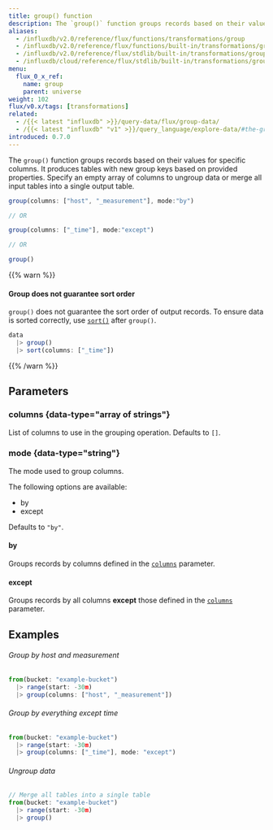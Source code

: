 ```yaml
---
title: group() function
description: The `group()` function groups records based on their values for specific columns.
aliases:
  - /influxdb/v2.0/reference/flux/functions/transformations/group
  - /influxdb/v2.0/reference/flux/functions/built-in/transformations/group/
  - /influxdb/v2.0/reference/flux/stdlib/built-in/transformations/group/
  - /influxdb/cloud/reference/flux/stdlib/built-in/transformations/group/
menu:
  flux_0_x_ref:
    name: group
    parent: universe
weight: 102
flux/v0.x/tags: [transformations]
related:
  - /{{< latest "influxdb" >}}/query-data/flux/group-data/
  - /{{< latest "influxdb" "v1" >}}/query_language/explore-data/#the-group-by-clause, InfluxQL – GROUP BY
introduced: 0.7.0
---
```


The `group()` function groups records based on their values for specific columns.
It produces tables with new group keys based on provided properties.
Specify an empty array of columns to ungroup data or merge all input tables into a single output table.

```js
group(columns: ["host", "_measurement"], mode:"by")

// OR

group(columns: ["_time"], mode:"except")

// OR

group()
```

{{% warn %}}
#### Group does not guarantee sort order
`group()` does not guarantee the sort order of output records.
To ensure data is sorted correctly, use [`sort()`](/flux/v0.x/stdlib/universe/sort/)
after `group()`.

```js
data
  |> group()
  |> sort(columns: ["_time"])
```
{{% /warn %}}

## Parameters

### columns {data-type="array of strings"}
List of columns to use in the grouping operation.
Defaults to `[]`.

### mode {data-type="string"}
The mode used to group columns.

The following options are available:

- by
- except

Defaults to `"by"`.

#### by
Groups records by columns defined in the [`columns`](#columns) parameter.

#### except
Groups records by all columns **except** those defined in the [`columns`](#columns) parameter.

## Examples

###### Group by host and measurement
```js
from(bucket: "example-bucket")
  |> range(start: -30m)
  |> group(columns: ["host", "_measurement"])
```

###### Group by everything except time
```js
from(bucket: "example-bucket")
  |> range(start: -30m)
  |> group(columns: ["_time"], mode: "except")
```

###### Ungroup data
```js
// Merge all tables into a single table
from(bucket: "example-bucket")
  |> range(start: -30m)
  |> group()
```
